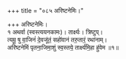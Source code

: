 +++
title = "०८५ अरिष्टनेमिः।"

+++
अरिष्टनेमिः।  
१ अथर्वा (स्वस्त्ययनकामः)। तार्क्ष्यः। त्रिष्टुप्।  
त्यमू॒ षु वा॒जिनं॑ दे॒वजू॑तं॒ सहो॑वानं तरु॒तारं॒ रथा॑नाम्।  
अरि॑ष्टनेमिं पृतना॒जिमा॒शुं स्व॒स्तये॒ तार्क्ष्य॑मि॒हा हु॑वेम ॥१॥